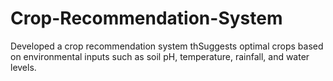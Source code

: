 # Crop-Recommendation-System
Developed a crop recommendation system thSuggests optimal crops based on environmental inputs such as soil pH, temperature, rainfall, and water levels.
